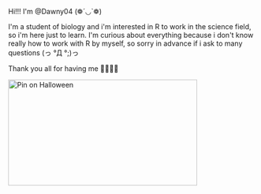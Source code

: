 Hi!!! I'm @Dawny04 (❁´◡`❁)

I'm a student of biology and i'm interested in R to work in the science field, so i'm here just to learn.
I'm curious about everything because i don't know really how to work with R by myself, so sorry in advance if i ask to many questions (っ °Д °;)っ

Thank you all for having me 💛💛💛💛

<img src="https://i.pinimg.com/originals/c4/8c/85/c48c85914fd0445687bb137700f95478.gif" jsaction="load:XAeZkd;" jsname="HiaYvf" class="n3VNCb" alt="Pin on Halloween" data-noaft="1" style="width: 383px; height: 215.438px; margin: 0px;">


